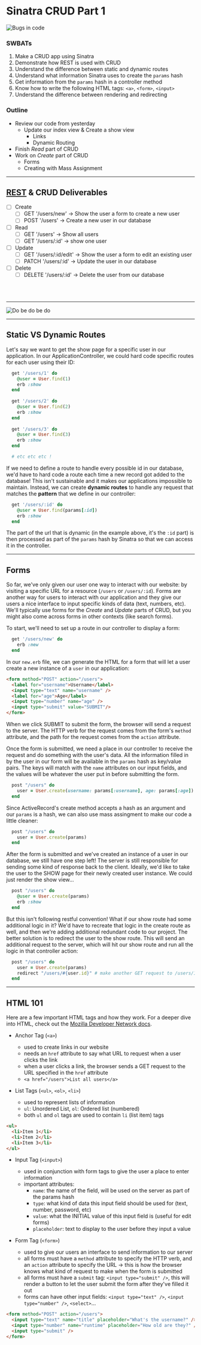 # Sinatra CRUD Part 1



![Bugs in code](pics/bugs-in-the-code.jpg)

### SWBATs

1. Make a CRUD app using Sinatra
2. Demonstrate how REST is used with CRUD
3. Understand the difference between static and dynamic routes
4. Understand what information Sinatra uses to create the `params` hash
5. Get information from the `params` hash in a controller method
4. Know how to write the following HTML tags: `<a>`, `<form>`, `<input>`
5. Understand the difference between rendering and redirecting

### Outline
- Review our code from yesterday
    - Update our index view & Create a show view
        - Links
        - Dynamic Routing
- Finish *Read* part of CRUD
- Work on *Create* part of CRUD
    - Forms
    - Creating with Mass Assignment

---

## [REST](http://www.restular.com/) & CRUD Deliverables

- [ ] Create
    - [ ] GET '/users/new' -> Show the user a form to create a new user
    - [ ] POST '/users' -> Create a new user in our database
- [ ] Read 
    - [ ] GET '/users' -> Show all users
    - [ ] GET '/users/:id' -> show one user
- [ ] Update 
    - [ ] GET '/users/:id/edit' -> Show the user a form to edit an existing user
    - [ ] PATCH '/users/:id' -> Update the user in our database
- [ ] Delete
    - [ ] DELETE '/users/:id' -> Delete the user from our database

<br>
<br>

___

![Do be do be do](pics/dobedobedo.png)

___

## Static VS Dynamic Routes

Let's say we want to get the show page for a specific user in our application. In our ApplicationController, we could hard code specific routes for each user using their ID:

```rb
  get '/users/1' do
    @user = User.find(1)
    erb :show
  end
  
  get '/users/2' do
    @user = User.find(2)
    erb :show
  end
  
  get '/users/3' do
    @user = User.find(3)
    erb :show
  end

  # etc etc etc !
```

If we need to define a route to handle every possible id in our database, we'd have to hard code a route each time a new record got added to the database! This isn't sustainable and it makes our applications impossible to maintain. Instead, we can create **dynamic routes** to handle any request that matches the __pattern__ that we define in our controller:

```rb
  get '/users/:id' do
    @user = User.find(params[:id])
    erb :show
  end
```

The part of the url that is dynamic (in the example above, it's the `:id` part) is then processed as part of the `params` hash by Sinatra so that we can access it in the controller.

___

## Forms

So far, we've only given our user one way to interact with our website: by visiting a specific URL for a resource (`/users` or `/users/:id`). Forms are another way for users to interact with our application and they give our users a nice interface to input specific kinds of data (text, numbers, etc). We'll typically use forms for the *Create* and *Update* parts of CRUD, but you might also come across forms in other contexts (like search forms).

To start, we'll need to set up a route in our controller to display a form:

```rb
  get '/users/new' do
    erb :new
  end
```

In our `new.erb` file, we can generate the HTML for a form that will let a user create a new instance of a `user` in our application:

```html
<form method="POST" action="/users">
  <label for="username">Username</label>
  <input type="text" name="username" />
  <label for="age">Age</label>
  <input type="number" name="age" />
  <input type="submit" value="SUBMIT"/>
</form>
```

When we click SUBMIT to submit the form, the browser will send a request to the server. The HTTP verb for the request comes from the form's `method` attribute, and the path for the request comes from the `action` attribute.

Once the form is submitted, we need a place in our controller to receive the request and do something with the user's data. All the information filled in by the user in our form will be available in the `params` hash as key/value pairs. The keys will match with the `name` attributes on our input fields, and the values will be whatever the user put in before submitting the form.

```rb
  post "/users" do
    user = User.create(username: params[:username], age: params[:age])
  end
```

Since ActiveRecord's create method accepts a hash as an argument and our `params` is a hash, we can also use mass assingment to make our code a little cleaner:

```rb
  post "/users" do
    user = User.create(params)
  end
```

After the form is submitted and we've created an instance of a user in our database, we still have one step left! The server is still responsible for sending some kind of response back to the client. Ideally, we'd like to take the user to the SHOW page for their newly created user instance. We could just render the show view...

```rb
  post "/users" do
    @user = User.create(params)
    erb :show
  end
```

But this isn't following restful convention! What if our show route had some additional logic in it? We'd have to recreate that logic in the create route as well, and then we're adding additional redundant code to our project. The better solution is to redirect the user to the show route. This will send an additional request to the server, which will hit our show route and run all the logic in that controller action:

```rb
  post "/users" do
    user = User.create(params)
    redirect "/users/#{user.id}" # make another GET request to /users/1
  end
```

___

## HTML 101

Here are a few important HTML tags and how they work. For a deeper dive into HTML, check out the [Mozilla Developer Network docs](https://developer.mozilla.org/en-US/docs/Web/HTML).

- Anchor Tag (`<a>`)
  - used to create links in our website
  - needs an `href` attribute to say what URL to request when a user clicks the link
  - when a user clicks a link, the browser sends a GET request to the URL specified in the `href` attribute
  - `<a href="/users">List all users</a>`

- List Tags (`<ul>`, `<ol>`, `<li>`)
  - used to represent lists of information
  - `ul`: Unordered List, `ol`: Ordered list (numbered)
  - both `ul` and `ol` tags are used to contain `li` (list item) tags

```html
<ul>
  <li>Item 1</li>
  <li>Item 2</li>
  <li>Item 3</li>
</ul>
```

- Input Tag (`<input>`)
  - used in conjunction with form tags to give the user a place to enter information
  - important attributes:
    - `name`: the name of the field, will be used on the server as part of the params hash
    - `type`: what kind of data this input field should be used for (text, number, password, etc)
    - `value`: what the INITIAL value of this input field is (useful for edit forms)
    - `placeholder`: text to display to the user before they input a value

- Form Tag (`<form>`)
  - used to give our users an interface to send information to our server
  - all forms must have a `method` attribute to specify the HTTP verb, and an `action` attribute to specify the URL -> this is how the browser knows what kind of request to make when the form is submitted
  - all forms must have a `submit` tag: `<input type="submit" />`, this will render a button to let the user submit the form after they've filled it out
  - forms can have other input fields: `<input type="text" />`, `<input type="number" />`, `<select>`...
  
```html
<form method="POST" action="/users">
  <input type="text" name="title" placeholder="What's the username?" />
  <input type="number" name="runtime" placeholder="How old are they?" />
  <input type="submit" />
</form>
```
  
